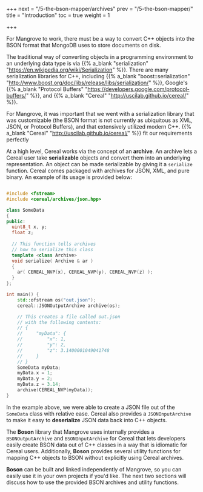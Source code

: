 +++
next = "/5-the-bson-mapper/archives"
prev = "/5-the-bson-mapper/"
title = "Introduction"
toc = true
weight = 1

+++

For Mangrove to work, there must be a way to convert C++ objects into the BSON format that MongoDB uses to store documents on disk.

The traditional way of converting objects in a programming environment to an underlying data type is via {{% a_blank "serialization" "https://en.wikipedia.org/wiki/Serialization" %}}. There are many serialization libraries for C++, including {{% a_blank "boost::serialization" "http://www.boost.org/doc/libs/release/libs/serialization/" %}}, Google's {{% a_blank "Protocol Buffers" "https://developers.google.com/protocol-buffers/" %}}, and {{% a_blank "Cereal" "http://uscilab.github.io/cereal/" %}}.

For Mangrove, it was important that we went with a serialization library that was customizable (the BSON format is not currently as ubiquitous as XML, JSON, or Protocol Buffers), and that extensively utilized modern C++. {{% a_blank "Cereal" "http://uscilab.github.io/cereal/" %}} fit our requirements perfectly

At a high level, Cereal works via the concept of an **archive**. An archive lets a Cereal user take **serializable** objects and convert them into an underlying representation. An object can be made serializable by giving it a `serialize` function. Cereal comes packaged with archives for JSON, XML, and pure binary. An example of its usage is provided below:

```cpp

#include <fstream>
#include <cereal/archives/json.hpp>

class SomeData
{
public:
  uint8_t x, y;
  float z;
  
  // This function tells archives 
  // how to serialize this class
  template <class Archive>
  void serialize( Archive & ar )
  {
    ar( CEREAL_NVP(x), CEREAL_NVP(y), CEREAL_NVP(z) );
  }
};

int main() {
	std::ofstream os("out.json");
	cereal::JSONOutputArchive archive(os);

	// This creates a file called out.json
	// with the following contents:
	// {
	//     "myData": {
	//         "x": 1,
	//         "y": 2,
	//         "z": 3.1400001049041748
	//     }
	// }
	SomeData myData;
	myData.x = 1;
	myData.y = 2;
	myData.z = 3.14;
	archive(CEREAL_NVP(myData));
}

```

In the example above, we were able to create a JSON file out of the `SomeData` class with relative ease. Cereal also provides a `JSONInputArchive` to make it easy to **deserialize** JSON data back into C++ objects.

The **Boson** library that Mangrove uses internally provides a `BSONOutputArchive` and `BSONInputArchive` for Cereal that lets developers easily create BSON data out of C++ classes in a way that is idiomatic for Cereal users. Additionally, **Boson** provides several utility functions for mapping C++ objects to BSON without explicitly using Cereal archives.

**Boson** can be built and linked independently of Mangrove, so you can easily use it in your own projects if you'd like. The next two sections will discuss how to use the provided BSON archives and utility functions.